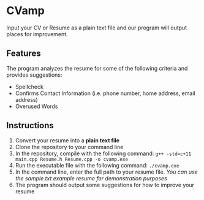 # CVamp
Input your CV or Resume as a plain text file and our program will output places for improvement.

## Features
The program analyzes the resume for some of the following criteria and provides suggestions:

- Spellcheck
- Confirms Contact Information (i.e. phone number, home address, email address)
- Overused Words

## Instructions
1. Convert your resume into a **plain text file**
2. Clone the repository to your command line
3. In the repository, compile with the following command: `g++ -std=c+11 main.cpp Resume.h Resume.cpp -o cvamp.exe`
4. Run the executable file with the following command: `./cvamp.exe`
5. In the command line, enter the full path to your resume file.
_You can use the sample.txt example resume for demonstration purposes_
6. The program should output some suggestions for how to improve your resume

